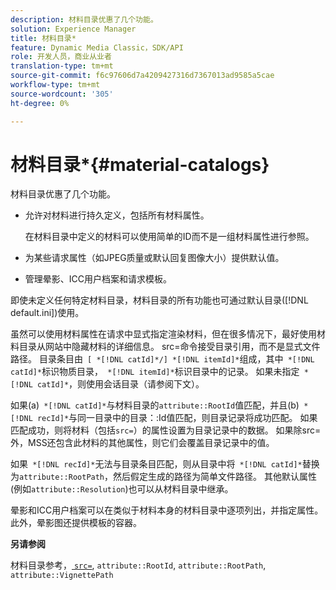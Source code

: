 ```yaml
---
description: 材料目录优惠了几个功能。
solution: Experience Manager
title: 材料目录*
feature: Dynamic Media Classic，SDK/API
role: 开发人员，商业从业者
translation-type: tm+mt
source-git-commit: f6c97606d7a4209427316d7367013ad9585a5cae
workflow-type: tm+mt
source-wordcount: '305'
ht-degree: 0%

---
```



# 材料目录*{#material-catalogs}

材料目录优惠了几个功能。

* 允许对材料进行持久定义，包括所有材料属性。

   在材料目录中定义的材料可以使用简单的ID而不是一组材料属性进行参照。
* 为某些请求属性（如JPEG质量或默认回复图像大小）提供默认值。
* 管理晕影、ICC用户档案和请求模板。

即使未定义任何特定材料目录，材料目录的所有功能也可通过默认目录([!DNL default.ini])使用。

虽然可以使用材料属性在请求中显式指定渲染材料，但在很多情况下，最好使用材料目录从网站中隐藏材料的详细信息。 src=命令接受目录引用，而不是显式文件路径。 目录条目由` [ *[!DNL catId]*/] *[!DNL itemId]*`组成，其中` *[!DNL catId]*`标识物质目录，` *[!DNL itemId]*`标识目录中的记录。 如果未指定` *[!DNL catId]*`，则使用会话目录（请参阅下文）。

如果(a)` *[!DNL catId]*`与材料目录的`attribute::RootId`值匹配，并且(b)` *[!DNL recId]*`与同一目录中的目录：:Id值匹配，则目录记录将成功匹配。 如果匹配成功，则将材料（包括`src=`）的属性设置为目录记录中的数据。 如果除src=外，MSS还包含此材料的其他属性，则它们会覆盖目录记录中的值。

如果` *[!DNL recId]*`无法与目录条目匹配，则从目录中将` *[!DNL catId]*`替换为`attribute::RootPath`，然后假定生成的路径为简单文件路径。 其他默认属性(例如`attribute::Resolution`)也可以从材料目录中继承。

晕影和ICC用户档案可以在类似于材料本身的材料目录中逐项列出，并指定属性。 此外，晕影图还提供模板的容器。

**另请参阅**

材料目录参考，[ `src=`](../../../../../../ir-api/http-protocol/image-rendering-api-ref/c-ir-http-protocol-ref/c-ir-http-protocol-command-reference/r-ir-src.md#reference-62c98abad22149d68d405ed6aaff8272), `attribute::RootId`, `attribute::RootPath`, `attribute::VignettePath`
